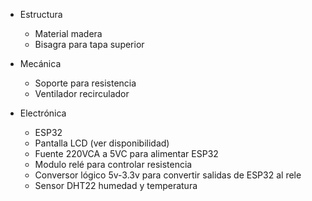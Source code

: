 - Estructura
	- Material madera
	- Bisagra para tapa superior

- Mecánica
	- Soporte para resistencia
	- Ventilador recirculador

- Electrónica
	- ESP32
	- Pantalla LCD (ver disponibilidad)
	- Fuente 220VCA a 5VC para alimentar ESP32
	- Modulo relé para controlar resistencia
	- Conversor lógico 5v-3.3v para convertir salidas de ESP32 al rele
	- Sensor DHT22 humedad y temperatura
